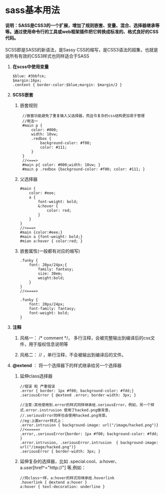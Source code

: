 # sass基本用法

#### 说明：SASS是CSS3的一个扩展，增加了规则嵌套、变量、混合、选择器继承等等。通过使用命令行的工具或web框架插件把它转换成标准的、格式良好的CSS代码。

SCSS即是SASS的新语法，是Sassy CSS的缩写，是CSS3语法的超集，也就是说所有有效的CSS3样式也同样适合于SASS

1. **在scss中使用变量**
   ```
   $blue: #3bbfce;
   $margin:16px;
   .content { border-color:$blue;margin: $margin/2 }
   ```
2. **SCSS嵌套**

   1. 嵌套规则

      ```
       //嵌套功能避免了重复输入父选择器，而且令复杂的css结构更加易于管理
       //用法一
       #main p {
           color: #000;
           width: 10vw;
           .redbox {
               background-color: #f00;
               color: #111;
           }
       }
       //<===>
       #main p{ color: #000;width: 10vw; }
       #main p .redbox {background-color: #f00; color: #111; }
      ```

   2. 父选择器

      ```
      #main {
          color: #eee;
          a {
              font-weight: bold;
              &:hover {
                  color: red;
              }
          }
      }
      //<===>
      #main {color:#eee;}
      #main a {font-weight: bold;}
      #mian a:hover { color:red; }
      ```

   3. 嵌套属性\(一般都有对应的缩写\)

      ```
      .funky { 
          font: 20px/24px;{ 
              family: fantasy;
              size: 30em;
              weight:bold;
          }
      }
      //<====>

      .funky {
          font: 20px/24px;
          font-family: fantasy;
          font-weight: bold;
      }
      ```

3. **注释**

   1. 风格一：  /\*  comment  \*/， 多行注释，会被完整输出到编译后的css文件，用于版权信息说明等

   2. 风格二： //    ，单行注释，不会被输出到编译后的文件。

4. **@extend** ： 将一个选择器下的样式继承给另一个选择器

   1. 延伸class选择器

      ```
      //错误 和 严重错误
      .error { border: 1px #f00; background-color: #fdd;}
      .seriousError { @extend .error; border-width: 3px; }

      //注意:其他使用到.error的样式同样继承给.seriousError，例如，另一个样式.error.instrusion 使用了hacked.png做背景，
      //.seriousError同样也会使用hacked.png背景。
      //eg:上面error样式上：
      .error.intrusion { background-image: url("/image/hacked.png")}
      //<=====>
      .error,.seriousError{border: 1px #f00; background-color: #fdd; }
      .error.intrusion, .seriousError.intrusion  { background-image: url("/image/hacked.png")}
      .seriousError { border-width: 3px; }
      ```

   2. 延伸复杂的选择器，比如 .special.cool、a:hover、a.user\[href^="http://"\] 等,例如：

      ```
      //同class一样，a:hover的样式将继承给.hoverlink
      .hoverlink { @extend a:hover }
      a:hover { text-decoration: underline }
      ```



